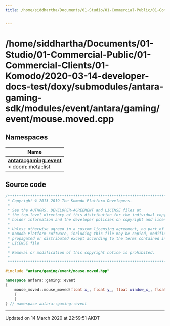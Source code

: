 ```yaml
---
title: /home/siddhartha/Documents/01-Studio/01-Commercial-Public/01-Commercial-Clients/01-Komodo/2020-03-14-developer-docs-test/doxy/submodules/antara-gaming-sdk/modules/event/antara/gaming/event/mouse.moved.cpp


---
```


# /home/siddhartha/Documents/01-Studio/01-Commercial-Public/01-Commercial-Clients/01-Komodo/2020-03-14-developer-docs-test/doxy/submodules/antara-gaming-sdk/modules/event/antara/gaming/event/mouse.moved.cpp







## Namespaces

| Name           |
| -------------- |
| **[antara::gaming::event](Namespaces/namespaceantara_1_1gaming_1_1event.md)** <br>< doom::meta::list  |














## Source code

```cpp
/******************************************************************************
 * Copyright © 2013-2019 The Komodo Platform Developers.                      *
 *                                                                            *
 * See the AUTHORS, DEVELOPER-AGREEMENT and LICENSE files at                  *
 * the top-level directory of this distribution for the individual copyright  *
 * holder information and the developer policies on copyright and licensing.  *
 *                                                                            *
 * Unless otherwise agreed in a custom licensing agreement, no part of the    *
 * Komodo Platform software, including this file may be copied, modified,     *
 * propagated or distributed except according to the terms contained in the   *
 * LICENSE file                                                               *
 *                                                                            *
 * Removal or modification of this copyright notice is prohibited.            *
 *                                                                            *
 ******************************************************************************/

#include "antara/gaming/event/mouse.moved.hpp"

namespace antara::gaming::event
{
    mouse_moved::mouse_moved(float x_, float y_, float window_x_, float window_y_) noexcept : x(x_), y(y_), window_x(window_x_), window_y(window_y_)
    {
    }
} // namespace antara::gaming::event
```


-------------------------------

Updated on 14 March 2020 at 22:59:51 AKDT

